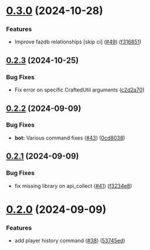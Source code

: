 # [0.3.0](https://github.com/FAZuH/faz-bot/compare/v0.2.3...v0.3.0) (2024-10-28)


### Features

* Improve fazdb relationships [skip ci] ([#49](https://github.com/FAZuH/faz-bot/issues/49)) ([f316851](https://github.com/FAZuH/faz-bot/commit/f3168518b50a74b57bbe6f716d9ff6dc42a0b960))



## [0.2.3](https://github.com/FAZuH/faz-bot/compare/v0.2.2...v0.2.3) (2024-10-25)


### Bug Fixes

* Fix error on specific CraftedUtil arguments ([c2d2a70](https://github.com/FAZuH/faz-bot/commit/c2d2a70d9639bb110f696598eb6236b60b2e7989))



## [0.2.2](https://github.com/FAZuH/faz-bot/compare/v0.2.1...v0.2.2) (2024-09-09)


### Bug Fixes

* **bot:** Various command fixes ([#43](https://github.com/FAZuH/faz-bot/issues/43)) ([0cd8038](https://github.com/FAZuH/faz-bot/commit/0cd80385bde564092744514a550f603752d31791))



## [0.2.1](https://github.com/FAZuH/faz-bot/compare/v0.2.0...v0.2.1) (2024-09-09)


### Bug Fixes

* fix missing library on api_collect ([#41](https://github.com/FAZuH/faz-bot/issues/41)) ([f3234e8](https://github.com/FAZuH/faz-bot/commit/f3234e8f24efa0864dc9301410ffed6c7c4bf047))



# [0.2.0](https://github.com/FAZuH/faz-bot/compare/v0.1.4...v0.2.0) (2024-09-09)


### Features

* add player history command ([#38](https://github.com/FAZuH/faz-bot/issues/38)) ([53745ed](https://github.com/FAZuH/faz-bot/commit/53745ed7913c5faf8ca0a23f4af270823fd6c1c0))



